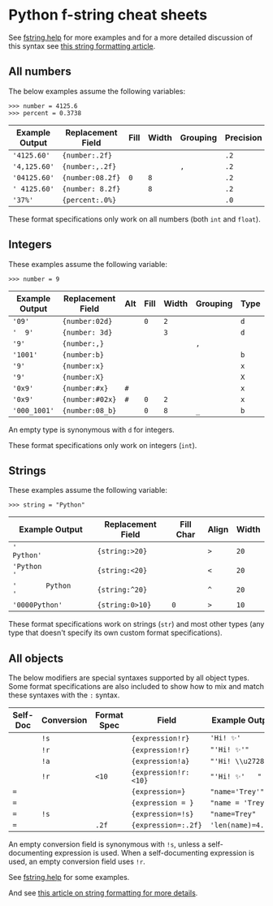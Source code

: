 # Python f-string cheat sheets

See [fstring.help](https://fstring.help/) for more examples and for a more detailed discussion of this syntax see [this string formatting article](https://www.pythonmorsels.com/string-formatting/).

## All numbers

The below examples assume the following variables:

    >>> number = 4125.6
    >>> percent = 0.3738

| Example Output | Replacement Field  | Fill | Width | Grouping | Precision | Type |
|----------------|--------------------|------|-------|----------|-----------|------|
| `'4125.60'`    | `{number:.2f}`     |      |       |          | `.2`      | `f`  |
| `'4,125.60'`   | `{number:,.2f}`    |      |       | `,`      | `.2`      | `f`  |
| `'04125.60'`   | `{number:08.2f}`   | `0`  | `8`   |          | `.2`      | `f`  |
| `' 4125.60'`   | `{number: 8.2f}`   | ` `  | `8`   |          | `.2`      | `f`  |
| `'37%'`        | `{percent:.0%}`    |      |       |          | `.0`      | `%`  |

These format specifications only work on all numbers (both `int` and `float`).


## Integers

These examples assume the following variable:

    >>> number = 9

| Example Output | Replacement Field | Alt | Fill | Width | Grouping | Type |
|----------------|-------------------|-----|------|-------|----------|------|
| `'09'`         | `{number:02d}`    |     | `0`  | `2`   |          | `d`  |
| `'  9'`        | `{number: 3d}`    |     | ` `  | `3`   |          | `d`  |
| `'9'`          | `{number:,}`      |     |      |       | `,`      |      |
| `'1001'`       | `{number:b}`      |     |      |       |          | `b`  |
| `'9'`          | `{number:x}`      |     |      |       |          | `x`  |
| `'9'`          | `{number:X}`      |     |      |       |          | `X`  |
| `'0x9'`        | `{number:#x}`     | `#` |      |       |          | `x`  |
| `'0x9'`        | `{number:#02x}`   | `#` | `0`  | `2`   |          | `x`  |
| `'000_1001'`   | `{number:08_b}`   |     | `0`  | `8`   | `_`      | `b`  |

An empty type is synonymous with `d` for integers.

These format specifications only work on integers (`int`).


## Strings

These examples assume the following variable:

    >>> string = "Python"


| Example Output           | Replacement Field | Fill Char | Align | Width |
|--------------------------|-------------------|-----------|-------|-------|
| `'              Python'` | `{string:>20}`    |           | `>`   | `20`  |
| `'Python              '` | `{string:<20}`    |           | `<`   | `20`  |
| `'       Python       '` | `{string:^20}`    |           | `^`   | `20`  |
| `'0000Python'`           | `{string:0>10}`   | `0`       | `>`   | `10`  |

These format specifications work on strings (`str`) and most other types (any type that doesn't specify its own custom format specifications).


## All objects

The below modifiers are special syntaxes supported by all object types.
Some format specifications are also included to show how to mix and match these syntaxes with the `:` syntax.

| Self-Doc | Conversion | Format Spec | Field                | Example Output     |
|----------|------------|-------------|----------------------|--------------------|
|          | `!s`       |             | `{expression!r}`     | `'Hi! ✨'`         |
|          | `!r`       |             | `{expression!r}`     | `"'Hi! ✨'"`       |
|          | `!a`       |             | `{expression!a}`     | `"'Hi! \\u2728'"`  |
|          | `!r`       | `<10`       | `{expression!r:<10}` | `"'Hi! ✨'   "`    |
| `=`      |            |             | `{expression=}`      | `"name='Trey'"`    |
| `=`      |            |             | `{expression = }`    | `"name = 'Trey'"`  |
| `=`      | `!s`       |             | `{expression=!s}`    | `"name=Trey"`      |
| `=`      |            | `.2f`       | `{expression=:.2f}`  | `'len(name)=4.00'` |

An empty conversion field is synonymous with `!s`, unless a self-documenting expression is used.
When a self-documenting expression is used, an empty conversion field uses `!r`.

See [fstring.help](https://fstring.help/) for some examples.

And see [this article on string formatting for more details](https://www.pythonmorsels.com/string-formatting/). 
